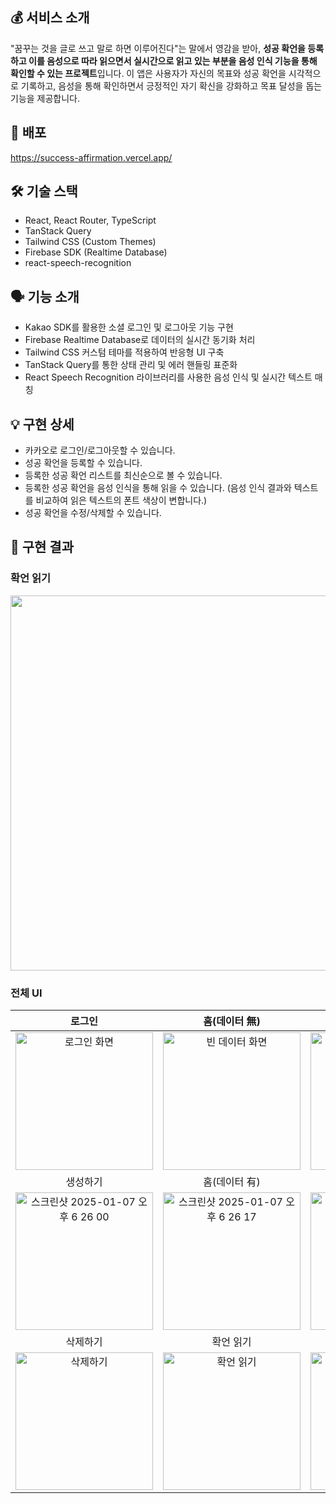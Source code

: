 ## 💰 서비스 소개

"꿈꾸는 것을 글로 쓰고 말로 하면 이루어진다"는 말에서 영감을 받아, **성공 확언을 등록하고 이를 음성으로 따라 읽으면서 실시간으로 읽고 있는 부분을 음성 인식 기능을 통해 확인할 수 있는 프로젝트**입니다.
이 앱은 사용자가 자신의 목표와 성공 확언을 시각적으로 기록하고, 음성을 통해 확인하면서 긍정적인 자기 확신을 강화하고 목표 달성을 돕는 기능을 제공합니다.

## 🚀 배포

https://success-affirmation.vercel.app/

## 🛠️ 기술 스택

- React, React Router, TypeScript
- TanStack Query
- Tailwind CSS (Custom Themes)
- Firebase SDK (Realtime Database)
- react-speech-recognition


## 🗣️ 기능 소개

- Kakao SDK를 활용한 소셜 로그인 및 로그아웃 기능 구현
- Firebase Realtime Database로 데이터의 실시간 동기화 처리
- Tailwind CSS 커스텀 테마를 적용하여 반응형 UI 구축
- TanStack Query를 통한 상태 관리 및 에러 핸들링 표준화
- React Speech Recognition 라이브러리를 사용한 음성 인식 및 실시간 텍스트 매칭

## 💡 구현 상세

- 카카오로 로그인/로그아웃할 수 있습니다.
- 성공 확언을 등록할 수 있습니다.
- 등록한 성공 확언 리스트를 최신순으로 볼 수 있습니다.
- 등록한 성공 확언을 음성 인식을 통해 읽을 수 있습니다.
  (음성 인식 결과와 텍스트를 비교하여 읽은 텍스트의 폰트 색상이 변합니다.)
- 성공 확언을 수정/삭제할 수 있습니다.

## 📸 구현 결과

### 확언 읽기

<img width="600" src="https://github.com/user-attachments/assets/f927b4c8-c617-4fed-b8f8-53e91d97a870"/>

### 전체 UI

| 로그인 | 홈(데이터 無) | 확언 생성 |
|:---:|:---:|:---:|
|<img width="220" alt="로그인 화면" src="https://github.com/user-attachments/assets/5e396979-5b99-4770-bd8f-5adc1875b112" />|<img width="220" alt="빈 데이터 화면" src="https://github.com/user-attachments/assets/f75695db-69c7-4d1f-ae2b-30d394248d5e" />|<img width="220" alt="" src="https://github.com/user-attachments/assets/592d4758-58d3-4bfa-b4bc-da740da6cd43" />|
| 생성하기 | 홈(데이터 有) | 확언 수정 |
|<img width="220" alt="스크린샷 2025-01-07 오후 6 26 00" src="https://github.com/user-attachments/assets/68caf0c6-b870-4328-bdaf-274e4c350272" />|<img width="220" alt="스크린샷 2025-01-07 오후 6 26 17" src="https://github.com/user-attachments/assets/9fa7bcce-38d2-4725-a5cc-c3c833dbf475" />|<img width="220" alt="스크린샷 2025-01-07 오후 6 26 32" src="https://github.com/user-attachments/assets/8d14f08b-91b7-4387-81ab-b54a684998a6" />|
| 삭제하기 | 확언 읽기 | 로그아웃 |
|<img width="220" alt="삭제하기" src="https://github.com/user-attachments/assets/07973b27-f55c-4139-9670-6958f153a84b" />|<img width="220" alt="확언 읽기" src="https://github.com/user-attachments/assets/e0b7375e-ca9c-42cf-9bf6-c8db5aaad7fc" />|<img width="220" alt="로그아웃" src="https://github.com/user-attachments/assets/8157348f-063a-4624-8779-519a9c66af8e" />|

